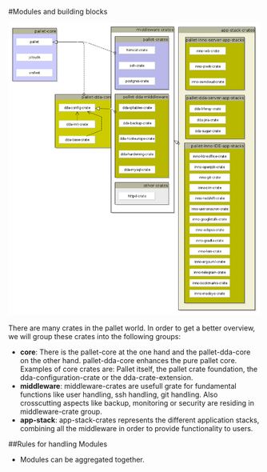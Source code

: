 #Modules and building blocks

![architectural overview](../resources/archtectural-overview.png)

There are many crates in the pallet world. In order to get a better overview, we will group these crates into the following groups:

* **core**: There is the pallet-core at the one hand and the pallet-dda-core on the other hand. pallet-dda-core enhances the pure pallet core. Examples of core crates are: Pallet itself, the pallet crate foundation, the dda-configuration-crate or the dda-crate-extension.
* **middleware**: middleware-crates are usefull grate for fundamental functions like user handling, ssh handling, git handling. Also crosscutting aspects like backup, monitoring or security are residing in middleware-crate group.
* **app-stack**: app-stack-crates represents the different application stacks, combining all the middleware in order to provide functionality to users. 

##Rules for handling Modules
* Modules can be aggregated together.

